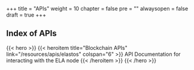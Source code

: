 

+++
title = "APIs"
weight = 10
chapter = false
pre = ""
alwaysopen = false
draft = true
+++

## Index of APIs

{{< hero >}}
    {{< heroitem title="Blockchain APIs" link="/resources/apis/elastos" colspan="6" >}}
        API Documentation for interacting with the ELA node
    {{< /heroitem >}}
{{< /hero >}}

